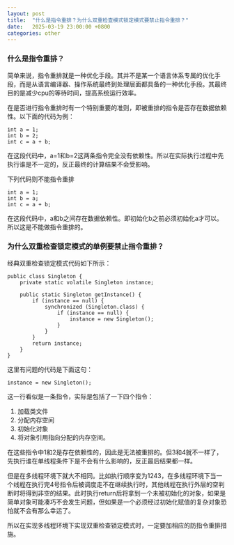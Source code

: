```yaml
---
layout: post
title:  "什么是指令重排？为什么双重检查模式锁定模式要禁止指令重排？"
date:   2025-03-19 23:00:00 +0800
categories: other
---
```

### 什么是指令重排？
简单来说，指令重排就是一种优化手段。其并不是某一个语言体系专属的优化手段，而是从语言编译器、操作系统最终到处理层面都具备的一种优化手段。其最终目的是减少cpu的等待时间，提高系统运行效率。

在是否进行指令重排时有一个特别重要的准则，即被重排的指令是否存在数据依赖性。以下面的代码为例：
```
int a = 1;
int b = 2;
int c = a + b;
```
在这段代码中，a=1和b=2这两条指令完全没有依赖性。所以在实际执行过程中先执行谁是不一定的，反正最终的计算结果不会受影响。

下列代码则不能指令重排
```
int a = 1;
int b = a;
int c = a + b;
```
在这段代码中，a和b之间存在数据依赖性。即初始化b之前必须初始化a才可以。所以这是不能做指令重排的。

### 为什么双重检查锁定模式的单例要禁止指令重排？
经典双重检查锁定模式代码如下所示：
```
public class Singleton {
    private static volatile Singleton instance;

    public static Singleton getInstance() {
        if (instance == null) {
            synchronized (Singleton.class) {
                if (instance == null) {
                    instance = new Singleton();
                }
            }
        }
        return instance;
    }
}
```
这里有问题的代码是下面这句：
```
instance = new Singleton();
```
这一行看似是一条指令，实际是包括了一下四个指令：
1. 加载类文件
2. 分配内存空间
3. 初始化对象
4. 将对象引用指向分配的内存空间。


在这些指令中1和2是存在依赖性的，因此是无法被重排的。但3和4就不一样了，先执行谁在单线程条件下是不会有什么影响的，反正最后结果都一样。

但是在多线程环境下就大不相同。比如执行顺序变为1243，在多线程环境下当一个线程在执行完4号指令后被调度走不在继续执行时，其他线程在执行外层的空判断时将得到非空的结果。此时执行return后将拿到一个未被初始化的对象，如果是简单对象可能凑巧不会发生问题，但如果是一个必须经过初始化赋值的复杂对象恐怕就不会有那么幸运了。

所以在实现多线程环境下实现双重检查锁定模式时，一定要加相应的防指令重排措施。